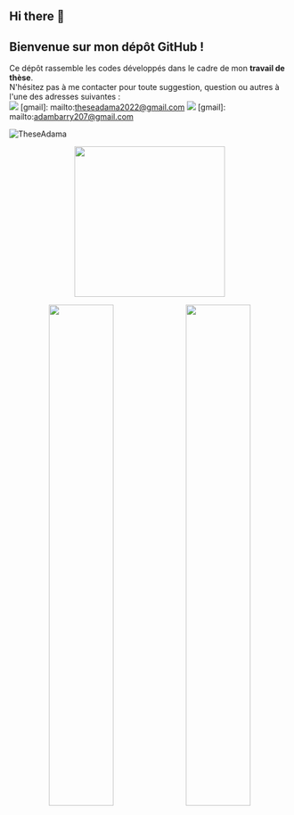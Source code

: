 ## Hi there 👋

<!--
**TheseAdama/TheseAdama** is a ✨ _special_ ✨ repository because its `README.md` (this file) appears on your GitHub profile.
-->

## Bienvenue sur mon dépôt GitHub !

Ce dépôt rassemble les codes développés dans le cadre de mon **travail de thèse**.  
N'hésitez pas à me contacter pour toute suggestion, question ou autres à l'une des adresses suivantes :  
[<img src="https://img.shields.io/badge/Gmail-theseadama2022@gmail.com-informational?style=for-the-badge&labelColor=black&logo=gmail&logoColor=29bb89&&color=29bb89"/>](mailto:theseadama2022@gmail.com)
[gmail]: mailto:theseadama2022@gmail.com
[<img src="https://img.shields.io/badge/Gmail-adambarry207@gmail.com-informational?style=for-the-badge&labelColor=black&logo=gmail&logoColor=29bb89&&color=29bb89"/>](mailto:adambarry207@gmail.com)
[gmail]: mailto:adambarry207@gmail.com

<p align="left">
  <img src="https://komarev.com/ghpvc/?username=TheseAdama&label=Profile%20views&color=0e75b6&style=flat" alt="TheseAdama" />
</p>

<p align="center">
  <img width="270" src="https://www.kindpng.com/picc/m/296-2961034_master-setup-data-center-hd-png-download.png"/><br>
</p>

<p align="center">
  <img width="48%" src="https://github-readme-stats.vercel.app/api?username=TheseAdama&show_icons=true&theme=tokyonight" />
  <img width="48%" src="https://github-readme-streak-stats.herokuapp.com/?user=TheseAdama&theme=tokyonight" />
</p>

